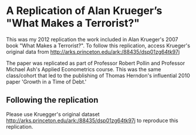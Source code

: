A Replication of Alan Krueger’s "What Makes a Terrorist?"
=========================================================

This was my 2012 replication the work included in Alan Krueger's 2007 book "What Makes a Terrorist?". To follow this replication, access Krueger's original data from http://arks.princeton.edu/ark:/88435/dsp01zg64tk97j

The paper was replicated as part of Professor Robert Pollin and Professor Michael Ash's Applied Econometrics course. This was the same class/cohort that led to the publishing of Thomas Herndon's influential 2010 paper 'Growth in a Time of Debt.'

Following the replication
-------------------------
Please use Kruegger's original dataset http://arks.princeton.edu/ark:/88435/dsp01zg64tk97j to reproduce this replication. 